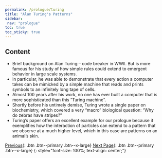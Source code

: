```yaml
---
permalink: /prologue/turing
title: "Alan Turing's Patterns"
sidebar: 
 nav: "prologue"
toc: true
toc_sticky: true
---
```


## Content

* Brief background on Alan Turing – code breaker in WWII.  But is more famous for his study of how simple rules could extend to emergent behavior in large scale systems.
* In particular, he was able to demonstrate that every action a computer takes can be mimicked by a simple machine that reads and prints symbols to an infinitely long tape of cells.
* Almost 100 years after his work, no one has ever built a computer that is more sophisticated than this “Turing machine”.
* Shortly before his untimely demise, Turing wrote a single paper on biochemistry, which covered a very “macro” biological question: “Why do zebras have stripes?”
* Turing’s paper offers an excellent example for our prologue because it exemplifies how the interaction of particles can extend to a pattern that we observe at a much higher level, which in this case are patterns on an animal’s skin.

[Previous](home){: .btn .btn--primary .btn--x-large} [Next Page](rwalk){: .btn .btn--primary .btn--x-large}
{: style="font-size: 100%; text-align: center;"}
